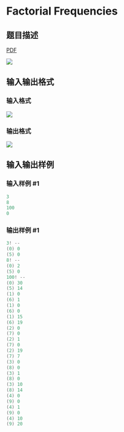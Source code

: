 # Factorial Frequencies

## 题目描述

[problemUrl]: https://uva.onlinejudge.org/index.php?option=com_onlinejudge&Itemid=8&category=5&page=show_problem&problem=260

[PDF](https://uva.onlinejudge.org/external/3/p324.pdf)

![](https://cdn.luogu.com.cn/upload/vjudge_pic/UVA324/1bc2eadf27084db1511c4a74c578dd37567cdd03.png)

## 输入输出格式

### 输入格式

![](https://cdn.luogu.com.cn/upload/vjudge_pic/UVA324/fe7f7a5b189923ff835760b3dff25ed9df49b896.png)

### 输出格式

![](https://cdn.luogu.com.cn/upload/vjudge_pic/UVA324/5e0e6cf09d2007b25c85baf4c083763333076122.png)

## 输入输出样例

### 输入样例 #1

```cpp
3
8
100
0
```


### 输出样例 #1

```cpp
3! --
(0) 0
(5) 0
8! --
(0) 2
(5) 0
100! --
(0) 30
(5) 14
(1) 0
(6) 1
(1) 0
(6) 0
(1) 15
(6) 19
(2) 0
(7) 0
(2) 1
(7) 0
(2) 19
(7) 7
(3) 0
(8) 0
(3) 1
(8) 0
(3) 10
(8) 14
(4) 0
(9) 0
(4) 1
(9) 0
(4) 10
(9) 20
```


